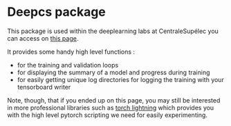# Deepcs package

This package is used within the deeplearning labs at CentraleSupélec you can access on [this page](https://github.com/jeremyfix/deeplearning-lectures).

It provides some handy high level functions :

- for the training and validation loops
- for displaying the summary of a model and progress during training
- for easily getting unique log directories for logging the training with your tensorboard writer

Note, though, that if you ended up on this page, you may still be interested in more professional libraries such as [torch lightning](https://www.pytorchlightning.ai/) which provides you with the high level pytorch scripting we need for easily experimenting.
